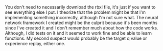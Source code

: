 You don't need to necessarily download the rbxl file, it's just if you want to see everything else I put. I theorize that the problem might be that I'm implementing something
incorrectly, although I'm not sure what. The neural network framework I created might be the culprit because it's been months since I've created it and I don't remember
much about how the code works. Although, I did tests on it and it seemed to work fine and be able to learn functions. My second suspect would probably be the target
q value or experience replay, either one.
